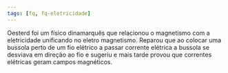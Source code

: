 ```yaml
---
tags: [fq, fq-eletricidade]
---
```


Oesterd foi um físico dinamarquês que relacionou o magnetismo com a eletricidade unificando no eletro magnetismo. Reparou que ao colocar uma bussola perto de um fio elétrico a passar corrente elétrica a bussola se desviava em direção ao fio e sugeriu e mais tarde provou que correntes elétricas geram campos magnéticos.